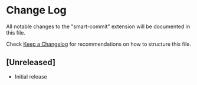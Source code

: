 # Change Log

All notable changes to the "smart-commit" extension will be documented in this file.

Check [Keep a Changelog](http://keepachangelog.com/) for recommendations on how to structure this file.

## [Unreleased]

- Initial release